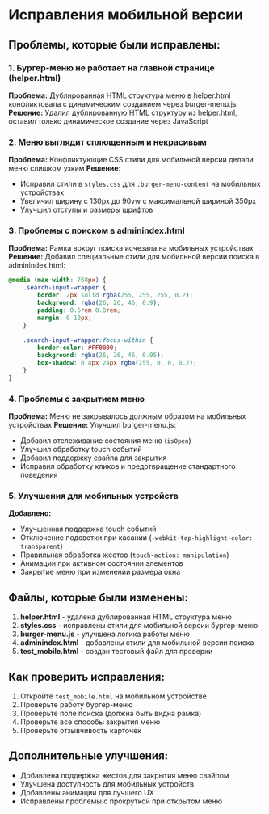 # Исправления мобильной версии

## Проблемы, которые были исправлены:

### 1. Бургер-меню не работает на главной странице (helper.html)
**Проблема:** Дублированная HTML структура меню в helper.html конфликтовала с динамическим созданием через burger-menu.js
**Решение:** Удалил дублированную HTML структуру из helper.html, оставил только динамическое создание через JavaScript

### 2. Меню выглядит сплющенным и некрасивым
**Проблема:** Конфликтующие CSS стили для мобильной версии делали меню слишком узким
**Решение:** 
- Исправил стили в `styles.css` для `.burger-menu-content` на мобильных устройствах
- Увеличил ширину с 130px до 90vw с максимальной шириной 350px
- Улучшил отступы и размеры шрифтов

### 3. Проблемы с поиском в adminindex.html
**Проблема:** Рамка вокруг поиска исчезала на мобильных устройствах
**Решение:** Добавил специальные стили для мобильной версии поиска в adminindex.html:
```css
@media (max-width: 768px) {
    .search-input-wrapper {
        border: 2px solid rgba(255, 255, 255, 0.2);
        background: rgba(26, 26, 46, 0.9);
        padding: 0.6rem 0.8rem;
        margin: 0 10px;
    }
    
    .search-input-wrapper:focus-within {
        border-color: #FF0000;
        background: rgba(26, 26, 46, 0.95);
        box-shadow: 0 8px 24px rgba(255, 0, 0, 0.2);
    }
}
```

### 4. Проблемы с закрытием меню
**Проблема:** Меню не закрывалось должным образом на мобильных устройствах
**Решение:** Улучшил burger-menu.js:
- Добавил отслеживание состояния меню (`isOpen`)
- Улучшил обработку touch событий
- Добавил поддержку свайпа для закрытия
- Исправил обработку кликов и предотвращение стандартного поведения

### 5. Улучшения для мобильных устройств
**Добавлено:**
- Улучшенная поддержка touch событий
- Отключение подсветки при касании (`-webkit-tap-highlight-color: transparent`)
- Правильная обработка жестов (`touch-action: manipulation`)
- Анимации при активном состоянии элементов
- Закрытие меню при изменении размера окна

## Файлы, которые были изменены:

1. **helper.html** - удалена дублированная HTML структура меню
2. **styles.css** - исправлены стили для мобильной версии бургер-меню
3. **burger-menu.js** - улучшена логика работы меню
4. **adminindex.html** - добавлены стили для мобильной версии поиска
5. **test_mobile.html** - создан тестовый файл для проверки

## Как проверить исправления:

1. Откройте `test_mobile.html` на мобильном устройстве
2. Проверьте работу бургер-меню
3. Проверьте поле поиска (должна быть видна рамка)
4. Проверьте все способы закрытия меню
5. Проверьте отзывчивость карточек

## Дополнительные улучшения:

- Добавлена поддержка жестов для закрытия меню свайпом
- Улучшена доступность для мобильных устройств
- Добавлены анимации для лучшего UX
- Исправлены проблемы с прокруткой при открытом меню 